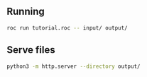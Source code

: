 
## Running

```bash
roc run tutorial.roc -- input/ output/
```

## Serve files

```bash
python3 -m http.server --directory output/
```